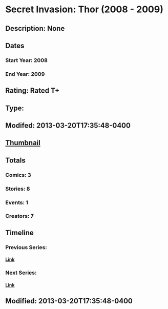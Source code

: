 # Secret Invasion: Thor (2008 - 2009)
## Description: None
## Dates
### Start Year: 2008
### End Year: 2009
## Rating: Rated T+
## Type: 
## Modifed: 2013-03-20T17:35:48-0400
## [Thumbnail](http://i.annihil.us/u/prod/marvel/i/mg/5/e0/514a2b4e3e580.jpg)
## Totals
### Comics: 3
### Stories: 8
### Events: 1
### Creators: 7
## Timeline
### Previous Series: 
#### [Link]()
### Next Series: 
#### [Link]()
## Modified: 2013-03-20T17:35:48-0400
